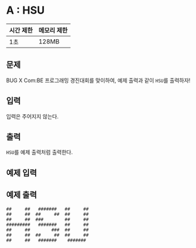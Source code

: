 # A : HSU

**시간 제한** | **메모리 제한**
--- | ---
1초 | 128MB

## 문제

BUG X Com:BE 프로그래밍 경진대회를 맞이하여, 예제 출력과 같이 `HSU`를 출력하자!

## 입력

입력은 주어지지 않는다.

## 출력

`HSU`를 예제 출력처럼 출력한다.

## 예제 입력

## 예제 출력

```plaintext
##     ##   #######   ##     ##
##     ##  ##     ##  ##     ##
##     ##  ###        ##     ##
#########   #######   ##     ##
##     ##        ###  ##     ##
##     ##  ##     ##  ##     ##
##     ##   #######    #######
